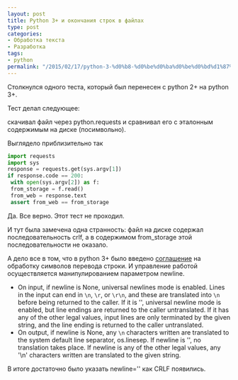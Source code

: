 ```yaml
---
layout: post
title: Python 3+ и окончания строк в файлах
type: post
categories:
- Обработка текста
- Разработка
tags:
- python
permalink: "/2015/02/17/python-3-%d0%b8-%d0%be%d0%ba%d0%be%d0%bd%d1%87%d0%b0%d0%bd%d0%b8%d1%8f-%d1%81%d1%82%d1%80%d0%be%d0%ba-%d0%b2-%d1%84%d0%b0%d0%b9%d0%bb%d0%b0%d1%85/"
---
```

Столкнулся одного теста, который был перенесен с python 2+ на python 3+.

Тест делал следующее:

скачивал файл через python.requests и сравнивал его с эталонным содержимым на диске (посимвольно).

Выглядело приблизительно так

```python
import requests  
import sys  
response = requests.get(sys.argv[1])  
if response.code == 200:  
 with open(sys.argv[2]) as f:  
 from_storage = f.read()  
 from_web = response.text  
 assert from_web == from_storage
```

Да. Все верно. Этот тест не проходил.

И тут была замечена одна странность: файл на диске содержал последовательность crlf, а в coдержимом from_storage этой последовательности не оказало.

А дело все в том, что в python 3+ было введено [соглашение](https://docs.python.org/release/3.2/library/functions.html#open "Python 3+ - open function") на обработку символов перевода строки. И управление работой осуществляется манипулированием параметром newline.

- On input, if newline is None, universal newlines mode is enabled. Lines in the input can end in `\n`, `\r`, or `\r\n`, and these are translated into `\n` before being returned to the caller. If it is '', universal newline mode is enabled, but line endings are returned to the caller untranslated. If it has any of the other legal values, input lines are only terminated by the given string, and the line ending is returned to the caller untranslated.
- On output, if newline is None, any `\n` characters written are translated to the system default line separator, os.linesep. If newline is '', no translation takes place. If newline is any of the other legal values, any '\n' characters written are translated to the given string.

В итоге достаточно было указать newline='' как CRLF появились.

